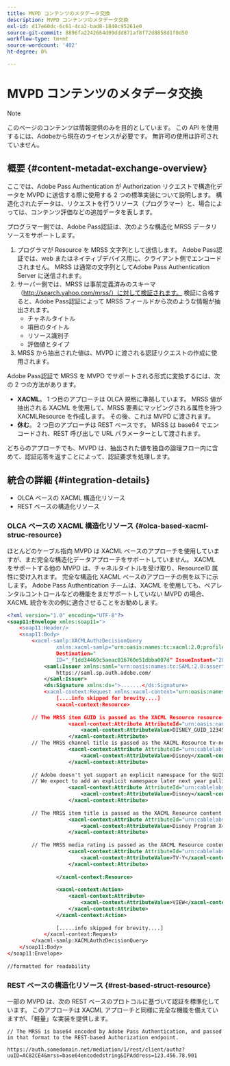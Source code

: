 ```yaml
---
title: MVPD コンテンツのメタデータ交換
description: MVPD コンテンツのメタデータ交換
exl-id: d17e60dc-6c61-4ca2-bad8-1840c95261e0
source-git-commit: 8896fa2242664d09ddd871af8f72d8858d1f0d50
workflow-type: tm+mt
source-wordcount: '402'
ht-degree: 0%

---
```


# MVPD コンテンツのメタデータ交換

>[!NOTE]
>
>このページのコンテンツは情報提供のみを目的としています。 この API を使用するには、Adobeから現在のライセンスが必要です。 無許可の使用は許可されていません。

## 概要 {#content-metadat-exchange-overview}

ここでは、Adobe Pass Authentication が Authorization リクエストで構造化データを MVPD に送信する際に使用する 2 つの標準実装について説明します。  構造化されたデータは、リクエストを行うリソース（プログラマー）と、場合によっては、コンテンツ評価などの追加データを表します。

プログラマー側では、Adobe Pass認証は、次のような構造化 MRSS データリソースをサポートします。

1. プログラマが Resource を MRSS 文字列として送信します。 Adobe Pass認証では、web またはネイティブデバイス用に、クライアント側でエンコードされません。 MRSS は通常の文字列としてAdobe Pass Authentication Server に送信されます。
1. サーバー側では、MRSS は事前定義済みのスキーマ（http://search.yahoo.com/mrss/）に対して検証されます。  検証に合格すると、Adobe Pass認証によって MRSS フィールドから次のような情報が抽出されます。
   * チャネルタイトル
   * 項目のタイトル
   * リソース識別子
   * 評価値とタイプ
1. MRSS から抽出された値は、MVPD に渡される認証リクエストの作成に使用されます。

Adobe Pass認証で MRSS を MVPD でサポートされる形式に変換するには、次の 2 つの方法があります。

* **XACML**。  1 つ目のアプローチは OLCA 規格に準拠しています。  MRSS 値が抽出される XACML を使用して、MRSS 要素にマッピングされる属性を持つ XACMLResource を作成します。  その後、これは MVPD に渡されます。
* **休む**。  2 つ目のアプローチは REST ベースです。  MRSS は base64 でエンコードされ、REST 呼び出しで URL パラメーターとして渡されます。

どちらのアプローチでも、MVPD は、抽出された値を独自の論理フロー内に含めて、認証応答を返すことによって、認証要求を処理します。

## 統合の詳細 {#integration-details}

* OLCA ベースの XACML 構造化リソース
* REST ベースの構造化リソース

### OLCA ベースの XACML 構造化リソース {#olca-based-xacml-struc-resource}

ほとんどのケーブル指向 MVPD は XACML ベースのアプローチを使用していますが、まだ完全な構造化データアプローチをサポートしていません。  XACML をサポートする他の MVPD は、チャネルタイトルを受け取り、ResourceID 属性に受け入れます。 完全な構造化 XACML ベースのアプローチの例を以下に示します。 Adobe Pass Authentication チームは、XACML を使用しても、ペアレンタルコントロールなどの機能をまだサポートしていない MVPD の場合、XACML 統合を次の例に適合させることをお勧めします。

```XML
<?xml version="1.0" encoding="UTF-8"?>
<soap11:Envelope xmlns:soap11=">
    <soap11:Header/>
    <soap11:Body>
        <xacml-samlp:XACMLAuthzDecisionQuery
                xmlns:xacml-samlp="urn:oasis:names:tc:xacml:2.0:profile:saml2.0:v2:schema:protocol"
                Destination="
                ID="_f1dd34469c5aeac016760e51dbba007d" IssueInstant="2012-06-26T16:30:24.879Z" Version="2.0">
            <saml:Issuer xmlns:saml="urn:oasis:names:tc:SAML:2.0:assertion">
                https://saml.sp.auth.adobe.com/
            </saml:Issuer>
            <ds:Signature xmlns:ds=">.......</ds:Signature>
            <xacml-context:Request xmlns:xacml-context="urn:oasis:names:tc:xacml:2.0:context:schema:os">
                [....info skipped for brevity....]
                <xacml-context:Resource>
 
        // The MRSS item GUID is passed as the XACML Resource resource-id
                    <xacml-context:Attribute AttributeId="urn:oasis:names:tc:xacml:1.0:resource:resource-id">
                        <xacml-context:AttributeValue>DISNEY_GUID_12345</xacml-context:AttributeValue>
                    </xacml-context:Attribute>
        // The MRSS channel title is passed as the XACML Resource tv-network
                    <xacml-context:Attribute AttributeId="urn:cablelabs:ocla:1.0:attribute:content:tv-network">
                        <xacml-context:AttributeValue>Disney</xacml-context:AttributeValue>
                    </xacml-context:Attribute>
 
        // Adobe doesn't yet support an explicit namespace for the GUID, so we reuse the channel title as the GUID.  
        // We expect to add an explicit namespace later next year pulling it from the GUID scheme attribute.
                    <xacml-context:Attribute AttributeId="urn:cablelabs:ocla:1.0:attribute:content:id:namespace">
                        <xacml-context:AttributeValue>Disney</xacml-context:AttributeValue>
                    </xacml-context:Attribute>
 
        // The MRSS item title is passed as the XACML Resource content title
                    <xacml-context:Attribute AttributeId="urn:cablelabs:ocla:1.0:attribute:content:title">
                        <xacml-context:AttributeValue>Disney Program X</xacml-context:AttributeValue>
                    </xacml-context:Attribute>
 
        // The MRSS media rating is passed as the XACML Resource content rating 
                    <xacml-context:Attribute AttributeId="urn:cablelabs:ocla:1.0:attribute:content:rating:vchip">
                        <xacml-context:AttributeValue>TV-Y</xacml-context:AttributeValue>
                    </xacml-context:Attribute>
 
                </xacml-context:Resource>
 
                <xacml-context:Action>
                    <xacml-context:Attribute>
                        <xacml-context:AttributeValue>VIEW</xacml-context:AttributeValue>
                    </xacml-context:Attribute>
                </xacml-context:Action>
 
                [.....info skipped for brevity....]
            </xacml-context:Request>
        </xacml-samlp:XACMLAuthzDecisionQuery>
    </soap11:Body>
</soap11:Envelope>
 
//formatted for readability
```

### REST ベースの構造化リソース {#rest-based-struct-resource}

一部の MVPD は、次の REST ベースのプロトコルに基づいて認証を標準化しています。 このアプローチは XACML アプローチと同様に完全な機能を備えていますが、「軽量」な実装を提供します。

`// The MRSS is base64 encoded by Adobe Pass Authentication, and passed in that format to the REST-based Authorization endpoint.`

`https://auth.somedomain.net/mediation/1/rest/client/authz?uuID=AC82CE4&mrss=base64encodedstring&IPAddress=123.456.78.901`

<!--
>[!RELATEDINFORMATION]
>* [User Metadata Exchange](/help/authentication/mvpd-user-metadata-exchng.md)
>* [Logout](/help/authentication/usecase-mvpd-logout.md)
>* [Programmer Integration Guide: Identifying Protected Resources](/help/authentication/identify-protected-resources.md)
>* [Programmer Integration Guide: User Metadata Exchange](/help/authentication/user-metadata.md)
-->
